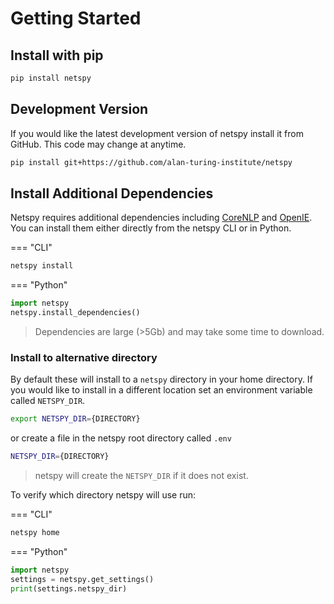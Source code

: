 # Getting Started

## Install with pip

```bash
pip install netspy
```

## Development Version

If you would like the latest development version of netspy install it from GitHub. This code may change at anytime.

```bash
pip install git+https://github.com/alan-turing-institute/netspy
```

## Install Additional Dependencies

Netspy requires additional dependencies including [CoreNLP](https://stanfordnlp.github.io/CoreNLP/) and [OpenIE](https://github.com/dair-iitd/OpenIE-standalone). You can install them either directly from the netspy CLI or in Python.

=== "CLI"

```bash
netspy install
```

=== "Python"

```python
import netspy
netspy.install_dependencies()
```

> Dependencies are large (>5Gb) and may take some time to download.

### Install to alternative directory

By default these will install to a `netspy` directory in your home directory. If you would like to install in a different location set an environment variable called `NETSPY_DIR`.

```bash
export NETSPY_DIR={DIRECTORY}
```

or create a file in the netspy root directory called `.env`

```bash
NETSPY_DIR={DIRECTORY}
```

> netspy will create the `NETSPY_DIR` if it does not exist.

To verify which directory netspy will use run:

=== "CLI"

```bash
netspy home
```

=== "Python"

```python
import netspy
settings = netspy.get_settings()
print(settings.netspy_dir)
```
